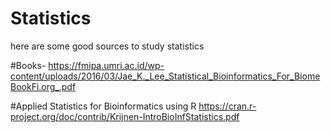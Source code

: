 # Statistics
here are some good sources to study statistics

#Books-
https://fmipa.umri.ac.id/wp-content/uploads/2016/03/Jae_K._Lee_Statistical_Bioinformatics_For_BiomeBookFi.org_.pdf

#Applied Statistics for Bioinformatics using R
https://cran.r-project.org/doc/contrib/Krijnen-IntroBioInfStatistics.pdf
